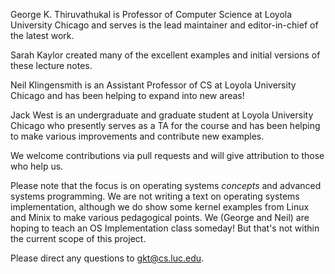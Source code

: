 George K. Thiruvathukal is Professor of Computer Science at Loyola University Chicago and serves is the lead
maintainer and editor-in-chief of the latest work.

Sarah Kaylor created many of the excellent examples and initial versions of these lecture notes.

Neil Klingensmith is an Assistant Professor of CS at Loyola University Chicago and has been helping to
expand into new areas!

Jack West is an undergraduate and graduate student at Loyola University Chicago who presently serves as a TA
for the course and has been helping to make various improvements and contribute new examples.

We welcome contributions via pull requests and will give attribution to those who help us.

Please note that the focus is on operating systems *concepts* and advanced systems programming. We are not
writing a text on operating systems implementation, although we do show some kernel examples from Linux and Minix
to make various pedagogical points. We (George and Neil) are hoping to teach an OS Implementation class someday!
But that's not within the current scope of this project.

Please direct any questions to gkt@cs.luc.edu.
